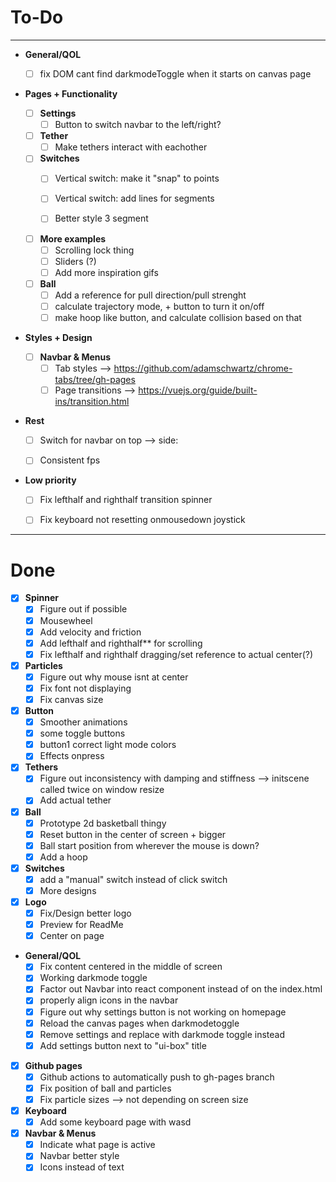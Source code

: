 # To-Do 
___

- **General/QOL**
  - [ ] fix DOM cant find darkmodeToggle when it starts on canvas page

- **Pages + Functionality**

  - [ ] **Settings**
    - [ ] Button to switch navbar to the left/right?

  - [ ] **Tether**
    - [ ] Make tethers interact with eachother

  - [ ] **Switches**
    - [ ] Vertical switch: make it "snap" to points
    - [ ] Vertical switch: add lines for segments

    - [ ] Better style 3 segment

  - [ ] **More examples**
    - [ ] Scrolling lock thing
    - [ ] Sliders (?)
    - [ ] Add more inspiration gifs

  - [ ] **Ball**
    - [ ] Add a reference for pull direction/pull strenght
    - [ ] calculate trajectory mode, + button to turn it on/off
    - [ ] make hoop like button, and calculate collision based on that

- **Styles + Design**

  - [ ] **Navbar & Menus**
    - [ ] Tab styles --> https://github.com/adamschwartz/chrome-tabs/tree/gh-pages
    - [ ] Page transitions --> https://vuejs.org/guide/built-ins/transition.html

- **Rest**
  - [ ] Switch for navbar on top --> side: 
  - [ ] Consistent fps 


- **Low priority**
  - [ ] Fix lefthalf and righthalf transition spinner
  - [ ] Fix keyboard not resetting onmousedown joystick


___

# Done
  - [x] **Spinner**
    - [x] Figure out if possible
    - [x] Mousewheel
    - [x] Add velocity and friction
    - [x] Add lefthalf and righthalf** for scrolling
    - [x] Fix lefthalf and righthalf dragging/set reference to actual center(?)

  - [x] **Particles**
    - [x] Figure out why mouse isnt at center 
    - [x] Fix font not displaying
    - [x] Fix canvas size

  - [x] **Button**
    - [x] Smoother animations
    - [x] some toggle buttons
    - [x] button1 correct light mode colors
    - [x] Effects onpress

  - [x] **Tethers**
    - [x] Figure out inconsistency with damping and stiffness --> initscene called twice on window resize
    - [x] Add actual tether

  - [x] **Ball**
    - [x] Prototype 2d basketball thingy
    - [x] Reset button in the center of screen + bigger
    - [x] Ball start position from wherever the mouse is down?
    - [x] Add a hoop

  - [x] **Switches**
    - [x] add a "manual" switch instead of click switch
    - [x] More designs

  - [x] **Logo**
    - [x] Fix/Design better logo
    - [x] Preview for ReadMe
    - [x] Center on page

  - **General/QOL**
    - [x] Fix content centered in the middle of screen
    - [x] Working darkmode toggle
    - [x] Factor out Navbar into react component instead of on the index.html
    - [x] properly align icons in the navbar
    - [x] Figure out why settings button is not working on homepage
    - [x] Reload the canvas pages when darkmodetoggle
    - [x] Remove settings and replace with darkmode toggle instead
    - [x] Add settings button next to "ui-box" title

  - [x] **Github pages**
    - [x] Github actions to automatically push to gh-pages branch
    - [x] Fix position of ball and particles
    - [x] Fix particle sizes --> not depending on screen size

  - [x] **Keyboard**
    - [x] Add some keyboard page with wasd 

  - [x] **Navbar & Menus**
    - [x] Indicate what page is active
    - [x] Navbar better style
    - [x] Icons instead of text